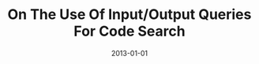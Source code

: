 ---
title: "On The Use Of Input/Output Queries For Code Search"
date: 2013-01-01
venue: "2013 ACM / IEEE International Symposium on Empirical Software Engineering and Measurement, Baltimore, Maryland, USA, October 10-11, 2013"
paperurl: https://doi.org/10.1109/ESEM.2013.35
authors: "Kathryn T Stolee and Sebastian G Elbaum"
awards: ""
---